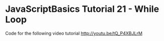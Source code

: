 JavaScriptBasics Tutorial 21 - While Loop
==========================================

Code for the following video tutorial http://youtu.be/tQ_P4XBJLrM
